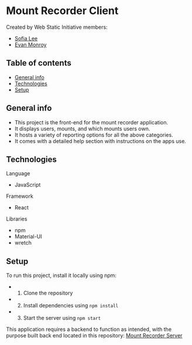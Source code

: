 # Mount Recorder Client

Created by Web Static Initiative members:

- [Sofia Lee](https://www.linkedin.com/in/sofia-lee-58b75114b/)
- [Evan Monroy](https://www.linkedin.com/in/evan-monroy-917b4a162/)

## Table of contents

- [General info](#general-info)
- [Technologies](#technologies)
- [Setup](#setup)

## General info

- This project is the front-end for the mount recorder application.
- It displays users, mounts, and which mounts users own.
- It hosts a variety of reporting options for all the above categories.
- It comes with a detailed help section with instructions on the apps use.

## Technologies

Language

- JavaScript

Framework

- React

Libraries

- npm
- Material-UI
- wretch

## Setup

To run this project, install it locally using npm:

- 1. Clone the repository
- 2. Install dependencies using `npm install`
- 3. Start the server using `npm start`

This application requires a backend to function as intended, with the purpose built back end located in this repository: [Mount Recorder Server](https://github.com/sofia819/mount_recorder_server)
